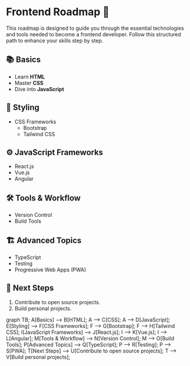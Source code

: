 # Frontend Roadmap 🚀

This roadmap is designed to guide you through the essential technologies and tools needed to become a frontend developer. Follow this structured path to enhance your skills step by step.

## 📚 Basics
- Learn **HTML**
- Master **CSS**
- Dive into **JavaScript**

## 🎨 Styling
- CSS Frameworks
  - Bootstrap
  - Tailwind CSS

## ⚙️ JavaScript Frameworks
- React.js
- Vue.js
- Angular

## 🛠️ Tools & Workflow
- Version Control
- Build Tools

## 🏗️ Advanced Topics
- TypeScript
- Testing
- Progressive Web Apps (PWA)

## 🎯 Next Steps
1. Contribute to open source projects.
2. Build personal projects.

graph TB;
  A[Basics] --> B[HTML];
  A --> C[CSS];
  A --> D[JavaScript];
  E[Styling] --> F[CSS Frameworks];
  F --> G[Bootstrap];
  F --> H[Tailwind CSS];
  I[JavaScript Frameworks] --> J[React.js];
  I --> K[Vue.js];
  I --> L[Angular];
  M[Tools & Workflow] --> N[Version Control];
  M --> O[Build Tools];
  P[Advanced Topics] --> Q[TypeScript];
  P --> R[Testing];
  P --> S[PWA];
  T[Next Steps] --> U[Contribute to open source projects];
  T --> V[Build personal projects];

